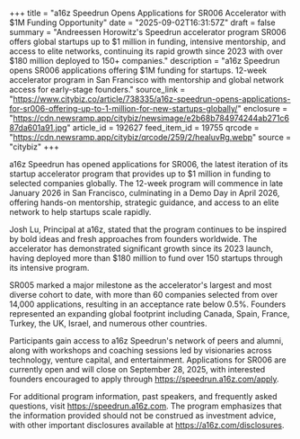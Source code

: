 +++
title = "a16z Speedrun Opens Applications for SR006 Accelerator with $1M Funding Opportunity"
date = "2025-09-02T16:31:57Z"
draft = false
summary = "Andreessen Horowitz's Speedrun accelerator program SR006 offers global startups up to $1 million in funding, intensive mentorship, and access to elite networks, continuing its rapid growth since 2023 with over $180 million deployed to 150+ companies."
description = "a16z Speedrun opens SR006 applications offering $1M funding for startups. 12-week accelerator program in San Francisco with mentorship and global network access for early-stage founders."
source_link = "https://www.citybiz.co/article/738335/a16z-speedrun-opens-applications-for-sr006-offering-up-to-1-million-for-new-startups-globally/"
enclosure = "https://cdn.newsramp.app/citybiz/newsimage/e2b68b784974244ab271c687da601a91.jpg"
article_id = 192627
feed_item_id = 19755
qrcode = "https://cdn.newsramp.app/citybiz/qrcode/259/2/healuvRg.webp"
source = "citybiz"
+++

<p>a16z Speedrun has opened applications for SR006, the latest iteration of its startup accelerator program that provides up to $1 million in funding to selected companies globally. The 12-week program will commence in late January 2026 in San Francisco, culminating in a Demo Day in April 2026, offering hands-on mentorship, strategic guidance, and access to an elite network to help startups scale rapidly.</p><p>Josh Lu, Principal at a16z, stated that the program continues to be inspired by bold ideas and fresh approaches from founders worldwide. The accelerator has demonstrated significant growth since its 2023 launch, having deployed more than $180 million to fund over 150 startups through its intensive program.</p><p>SR005 marked a major milestone as the accelerator's largest and most diverse cohort to date, with more than 60 companies selected from over 14,000 applications, resulting in an acceptance rate below 0.5%. Founders represented an expanding global footprint including Canada, Spain, France, Turkey, the UK, Israel, and numerous other countries.</p><p>Participants gain access to a16z Speedrun's network of peers and alumni, along with workshops and coaching sessions led by visionaries across technology, venture capital, and entertainment. Applications for SR006 are currently open and will close on September 28, 2025, with interested founders encouraged to apply through <a href="https://speedrun.a16z.com/apply" rel="nofollow" target="_blank">https://speedrun.a16z.com/apply</a>.</p><p>For additional program information, past speakers, and frequently asked questions, visit <a href="https://speedrun.a16z.com" rel="nofollow" target="_blank">https://speedrun.a16z.com</a>. The program emphasizes that the information provided should not be construed as investment advice, with other important disclosures available at <a href="https://a16z.com/disclosures" rel="nofollow" target="_blank">https://a16z.com/disclosures</a>.</p>